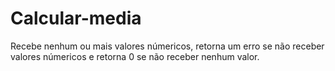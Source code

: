 # Calcular-media
Recebe nenhum ou mais valores númericos, 
retorna um erro se não receber valores númericos e 
retorna 0 se não receber nenhum valor.
